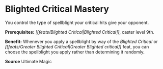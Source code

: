 ﻿---
cssclass: [feats]

---
# Blighted Critical Mastery

You control the type of spellblight your critical hits give your opponent.

**Prerequisites:** _[[feats/Blighted Critical|Blighted Critical]]_, caster level 9th.

**Benefit:** Whenever you apply a spellblight by way of the _Blighted Critical_ or _[[feats/Greater Blighted Critical|Greater Blighted critical]]_ feat, you can choose the spellblight you apply rather than determining it randomly.

**Source** Ultimate Magic
